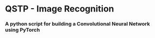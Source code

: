 # QSTP - Image Recognition
### A python script for building a Convolutional Neural Network using PyTorch

